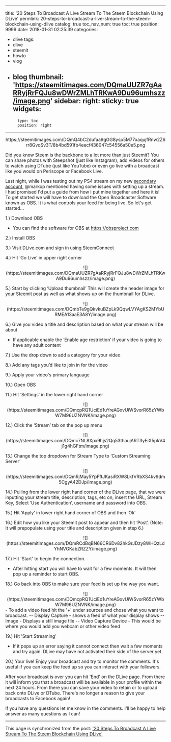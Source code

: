 
---
title: '20 Steps To Broadcast A Live Stream To The Steem Blockchain Using DLive'
permlink: 20-steps-to-broadcast-a-live-stream-to-the-steem-blockchain-using-dlive
catalog: true
toc_nav_num: true
toc: true
position: 9999
date: 2018-01-31 02:25:39
categories:
- dlive
tags:
- dlive
- steemit
- howto
- vlog
- blog
thumbnail: 'https://steemitimages.com/DQmaUUZR7gAaRRyjRrFQJu8wDWrZMLhTRKwA9Du96umhszz/image.png'
sidebar:
    right:
        sticky: true
widgets:
    -
        type: toc
        position: right
---


<center>https://steemitimages.com/DQmQ4bC2dufaa9gGG8ysp5M77xaqujfRnw2Z6rr8GvqSv3T/8b4bd591fb4eecf436047c54556a50e5.png</center>

Did you know Steem is the backbone to a lot more than just Steemit? You can share photos with Steepshot (just like Instagram), add videos for others to watch using DTube (just like YouTube) or even go live with a broadcast like you would on Periscope or Facebook Live.

Last night, while I was testing out my PS4 stream on my new [secondary account](https://steemit.com/@patulrich), @markop mentioned having some issues with setting up a stream. I had promised I'd put a guide from how I put mine together and here it is! To get started we will have to download the Open Broadcaster Software known as OBS. It is what controls your feed for being live. So let's get started...

1.) Downlaod OBS
- You can find the software for OBS at https://obsproject.com

2.) Install OBS

3.) Visit DLive.com and sign in using SteemConnect 

4.) Hit ‘Go Live’ in upper right corner
<center>![](https://steemitimages.com/DQmaUUZR7gAaRRyjRrFQJu8wDWrZMLhTRKwA9Du96umhszz/image.png)</center>

5.) Start by clicking ‘Upload thumbnail’ This will create the header image for your Steemit post as well as what shows up on the thumbnail for DLive.
<Center>![](https://steemitimages.com/DQmbTe9gQkvkuBZpLk9QqwLVYAgKS2MYbURMEA13aaE3A8Y/image.png)</center>

6.) Give you video a title and description based on what your stream will be about
- If applicable enable the ‘Enable age restriction’ if your video is going to have any adult content

7.) Use the drop down to add a category for your video

8.) Add any tags you’d like to join in for the video

9.) Apply your video's primary language

10.) Open OBS

11.) Hit ‘Settings’ in the lower right hand corner
<center>![](https://steemitimages.com/DQmcpRQ1UciEd1uYreAGxvUiWSvorR65zYWbW7M96UZNVNK/image.png)</center>

12.) Click the ‘Stream’ tab on the pop up menu
<center>![](https://steemitimages.com/DQmc7NL8Xpx9hjs2Qq53thaujART3yEiX5pkV4j1g4hGFtm/image.png)</center>

13.) Change the top dropdown for Stream Type to ‘Custom Streaming Server’
<center>![](https://steemitimages.com/DQmRjMay5YpFftJKasiRXW8LkfVRbXS4kv9dm5CgyA42DJp/image.png)</center>

14.) Pulling from the lower right hand corner of the DLive page, that we were inputting your stream title, description, tags, etc on, insert the URL, Stream Key, Select ‘Use Authentication’, username and password into OBS.

15.) Hit ‘Apply’ in lower right hand corner of OBS and then ‘Ok’

16.) Edit how you like your Steemit post to appear and then hit ‘Post’. (Note: It will prepopulate using your title and description given in step 6.)
<center>![](https://steemitimages.com/DQmRCdBqBN66CR6Dv82hkGrJDzy8WHQzLdYhNVGKabZRZZY/image.png)</center>

17.) Hit 'Start' to begin the connection.
- After hitting start you will have to wait for a few moments. It will then pop up a reminder to start OBS.

18.) Go back into OBS to make sure your feed is set up the way you want.
<center>![](https://steemitimages.com/DQmcpRQ1UciEd1uYreAGxvUiWSvorR65zYWbW7M96UZNVNK/image.png)</center>
- To add a video feed hit the '+' under sources and chose what you want to broadcast.
-- Display Capture - shows a feed of what your display shows
-- Image - Displays a still image file
-- Video Capture Device - This would be where you would add you webcam or other video feed

19.) Hit 'Start Streaming'
- If it pops up an error saying it cannot connect then wait a few moments and try again. DLive may have not activated their side of the server yet.

20.) Your live! Enjoy your broadcast and try to monitor the comments. It's useful if you can keep the feed up so you can interact with your followers.

After your broadcast is over you can hit 'End' on the DLive page. From there it will inform you that a broadcast will be available in your profile within the next 24 hours. From there you can save your video to retain or to upload back onto DLive or DTube. There's no longer a reason to give your broadcasts to Facebook again!

If you have any questions let me know in the comments. I'll be happy to help answer as many questions as I can!

- - -

This page is synchronized from the post: ['20 Steps To Broadcast A Live Stream To The Steem Blockchain Using DLive'](https://steemit.com/@patrickulrich/20-steps-to-broadcast-a-live-stream-to-the-steem-blockchain-using-dlive)
